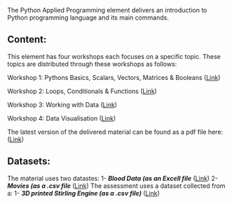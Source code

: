 The Python Applied Programming element delivers an introduction to Python programming language and its main commands. 

Content:
--------
This element has four workshops each focuses on a specific topic. These topics are distributed through these workshops as follows:

Workshop 1: Pythons Basics, Scalars, Vectors, Matrices & Booleans ([Link](https://github.com/LamaHamadeh/AppliedProgramming/blob/main/Jupyter%20Notebook%20Code/Pythons%20Basics%2C%20Scalars%2C%20Vectors%2C%20Matrices%20%26%20Booleans_W1.ipynb))

Workshop 2: Loops, Conditionals & Functions ([Link](https://github.com/LamaHamadeh/AppliedProgramming/blob/main/Jupyter%20Notebook%20Code/Loops%2C%20Conditionals%20%26%20Functions_W2.ipynb))

Workshop 3: Working with Data ([Link](https://github.com/LamaHamadeh/AppliedProgramming/blob/main/Jupyter%20Notebook%20Code/Working%20with%20Data_W3.ipynb))

Workshop 4: Data Visualisation ([Link](https://github.com/LamaHamadeh/AppliedProgramming/blob/main/Jupyter%20Notebook%20Code/Data%20Visualisation_W4.ipynb))

The latest version of the delivered material can be found as a pdf file here: ([Link](https://github.com/LamaHamadeh/AppliedProgramming/blob/main/Introduction_to_Python.pdf))

Datasets:
---------
The material uses two datastes:
1- ***Blood Data (as an Excell file*** ([Link](https://github.com/LamaHamadeh/AppliedProgramming/blob/main/DataSets/BloodData.xls))
2- ***Movies (as a .csv file*** ([Link](https://github.com/LamaHamadeh/AppliedProgramming/blob/main/DataSets/movies.csv))
The assessment uses a dataset collected from a:
1- ***3D printed Stirling Engine (as a .csv file)*** ([Link](https://github.com/LamaHamadeh/AppliedProgramming/blob/main/DataSets/stirlingengineoutput1.csv))


